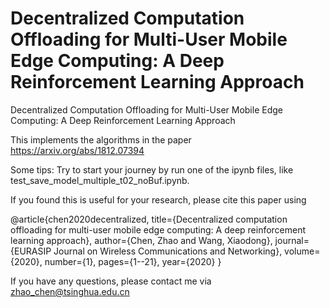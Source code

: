 # Decentralized Computation Offloading for Multi-User Mobile Edge Computing: A Deep Reinforcement Learning Approach
Decentralized Computation Offloading for Multi-User Mobile Edge Computing: A Deep Reinforcement Learning Approach

This implements the algorithms in the paper https://arxiv.org/abs/1812.07394

Some tips: Try to start your journey by run one of the ipynb files, like test_save_model_multiple_t02_noBuf.ipynb.

If you found this is useful for your research, please cite this paper using 

@article{chen2020decentralized,
  title={Decentralized computation offloading for multi-user mobile edge computing: A deep reinforcement learning approach},
  author={Chen, Zhao and Wang, Xiaodong},
  journal={EURASIP Journal on Wireless Communications and Networking},
  volume={2020},
  number={1},
  pages={1--21},
  year={2020}
}

If you have any questions, please contact me via zhao_chen@tsinghua.edu.cn
